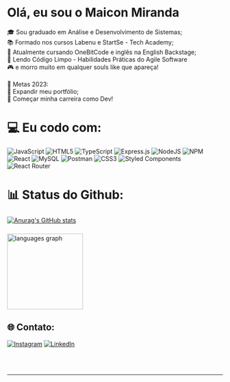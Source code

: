 <h1 align="left">Olá, eu sou o Maicon Miranda</h1>

🎓 Sou graduado em Análise e Desenvolvimento de Sistemas;<br>📚 Formado nos cursos Labenu e StartSe - Tech Academy;<br>🌱 Atualmente cursando OneBitCode e inglês na English Backstage;<br>📖 Lendo Código Limpo - Habilidades Práticas do Agile Software
<br>🎮 e morro muito em qualquer souls like que apareça!<br><br>🎯 Metas 2023:<br>📂 Expandir meu portfólio;<br>🚀 Começar minha carreira como Dev! 
# 💻 Eu codo com:
![JavaScript](https://img.shields.io/badge/javascript-%23323330.svg?style=for-the-badge&logo=javascript&logoColor=%23F7DF1E) ![HTML5](https://img.shields.io/badge/html5-%23E34F26.svg?style=for-the-badge&logo=html5&logoColor=white) ![TypeScript](https://img.shields.io/badge/typescript-%23007ACC.svg?style=for-the-badge&logo=typescript&logoColor=white) ![Express.js](https://img.shields.io/badge/express.js-%23404d59.svg?style=for-the-badge&logo=express&logoColor=%2361DAFB) ![NodeJS](https://img.shields.io/badge/node.js-6DA55F?style=for-the-badge&logo=node.js&logoColor=white) ![NPM](https://img.shields.io/badge/NPM-%23000000.svg?style=for-the-badge&logo=npm&logoColor=white) ![React](https://img.shields.io/badge/react-%2320232a.svg?style=for-the-badge&logo=react&logoColor=%2361DAFB) ![MySQL](https://img.shields.io/badge/mysql-%2300f.svg?style=for-the-badge&logo=mysql&logoColor=white) ![Postman](https://img.shields.io/badge/Postman-FF6C37?style=for-the-badge&logo=postman&logoColor=white) ![CSS3](https://img.shields.io/badge/css3-%231572B6.svg?style=for-the-badge&logo=css3&logoColor=white) ![Styled Components](https://img.shields.io/badge/styled--components-DB7093?style=for-the-badge&logo=styled-components&logoColor=white) ![React Router](https://img.shields.io/badge/React_Router-CA4245?style=for-the-badge&logo=react-router&logoColor=white)
# 📊 Status do Github:
###

 [![Anurag's GitHub stats](https://github-readme-stats.vercel.app/api?username=MaiconMJ&show_icons=true&theme=dracula )](https://github.com/anuraghazra/github-readme-stats) 

###

<img src="https://github-readme-stats.vercel.app/api/top-langs?locale=en&hide_title=false&layout=compact&card_width=320&langs_count=5&theme=dracula&hide_border=false&username=MaiconMJ" height="177" alt="languages graph"  />

###


## 🌐 Contato:
[![Instagram](https://img.shields.io/badge/Instagram-%23E4405F.svg?logo=Instagram&logoColor=white)](https://www.instagram.com/maiconmmj) [![LinkedIn](https://img.shields.io/badge/LinkedIn-%230077B5.svg?logo=linkedin&logoColor=white)](https://www.linkedin.com/in/maicon-miranda/) 
###

<br clear="both">



###


---

<!-- Proudly created with GPRM ( https://gprm.itsvg.in ) -->
